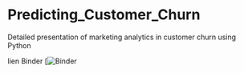 # Predicting_Customer_Churn
Detailed presentation of marketing analytics in customer churn using Python 

lien Binder 
[![Binder](https://mybinder.org/v2/gh/rihab970/Predicting_Customer_Churn/main?labpath=presentation.ipynb)
